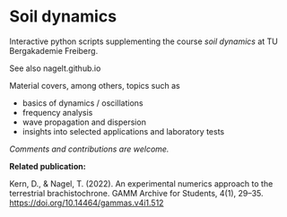# Soil dynamics

Interactive python scripts supplementing the course _soil dynamics_ at TU Bergakademie Freiberg.

See also nagelt.github.io

Material covers, among others, topics such as

- basics of dynamics / oscillations
- frequency analysis
- wave propagation and dispersion
- insights into selected applications and laboratory tests

*Comments and contributions are welcome.*

**Related publication:**

Kern, D., & Nagel, T. (2022). An experimental numerics approach to the terrestrial brachistochrone. GAMM Archive for Students, 4(1), 29–35. https://doi.org/10.14464/gammas.v4i1.512
